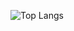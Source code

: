 ![Top Langs](https://github-readme-stats.vercel.app/api/top-langs/?username=minhnd90&hide=java)

<!---
minhnd90/minhnd90 is a ✨ special ✨ repository because its `README.md` (this file) appears on your GitHub profile.
You can click the Preview link to take a look at your changes.
--->
